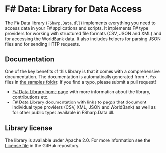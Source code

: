 # F# Data: Library for Data Access

The F# Data library (`FSharp.Data.dll`) implements everything you need to access data in your F# applications 
and scripts. It implements F# type providers for working with structured file formats (CSV, JSON and XML) and 
for accessing the WorldBank data. It also includes helpers for parsing JSON files and for sending HTTP requests.

## Documentation 

One of the key benefits of this library is that it comes with a comprehensive documentation. The documentation is 
automatically generated from `*.fsx` files in [the samples folder][2]. If you find a typo, please submit a pull request! 

 - [F# Data Library home page][3] with more information about the library, contributions etc.
 - [F# Data Library documentation][4] with links to pages that document individual type providers 
   (CSV, XML, JSON and WorldBank) as well as for other public types available in FSharp.Data.dll. 

## Library license

The library is available under Apache 2.0. For more information see the [License file][1] in the GitHub repository.

 [1]: https://github.com/tpetricek/FSharp.Data/blob/master/LICENSE.md
 [2]: https://github.com/tpetricek/FSharp.Data/tree/master/samples
 [3]: http://tpetricek.github.com/FSharp.Data/
 [4]: http://tpetricek.github.com/FSharp.Data/docs/FSharpData.html